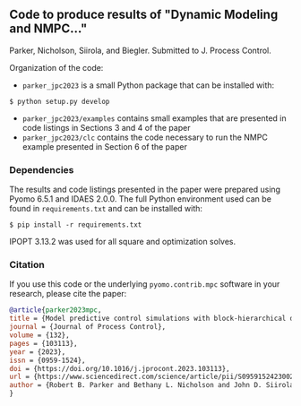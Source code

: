 ## Code to produce results of "Dynamic Modeling and NMPC..."

Parker, Nicholson, Siirola, and Biegler. Submitted to J. Process Control.

Organization of the code:
- `parker_jpc2023` is a small Python package that can be installed with:
```
$ python setup.py develop
```
- `parker_jpc2023/examples` contains small examples that are presented in code
listings in Sections 3 and 4 of the paper
- `parker_jpc2023/clc` contains the code necessary to run the NMPC example
presented in Section 6 of the paper

### Dependencies
The results and code listings presented in the paper were prepared using
Pyomo 6.5.1 and IDAES 2.0.0. The full Python environment used can be found
in `requirements.txt` and can be installed with:
```
$ pip install -r requirements.txt
```
IPOPT 3.13.2 was used for all square and optimization solves.

### Citation
If you use this code or the underlying `pyomo.contrib.mpc` software in
your research, please cite the paper:
```bibtex
@article{parker2023mpc,
title = {Model predictive control simulations with block-hierarchical differential-algebraic process models},
journal = {Journal of Process Control},
volume = {132},
pages = {103113},
year = {2023},
issn = {0959-1524},
doi = {https://doi.org/10.1016/j.jprocont.2023.103113},
url = {https://www.sciencedirect.com/science/article/pii/S0959152423002007},
author = {Robert B. Parker and Bethany L. Nicholson and John D. Siirola and Lorenz T. Biegler},
}
```
